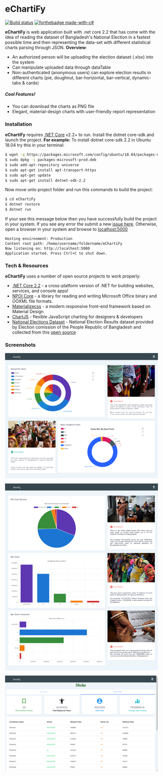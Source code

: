 # eChartiFy
[![Build status](https://ci.appveyor.com/api/projects/status/c2oil2sqns671djd?svg=true)](https://ci.appveyor.com/project/shunjid/echartify)
[![forthebadge made-with-c#](https://forthebadge.com/images/badges/made-with-c-sharp.svg)](https://dotnet.microsoft.com/download)



**eChartiFy** is web application built with .net core 2.2 that has come with the idea of reading the dataset of Bangladesh's National Election in a fastest possible time and then representing the data-set with different statistical charts parsing through JSON. **Overview**:

  - An authorized person will be uploading the election dataset (.xlsx) into the system 
  - Can manipulate uploaded data through dataTable
  - Non-authenticated (anonymous users) can explore election results in different charts (pie, doughnut, bar-horizontal, bar-vertical, dynamic-tabs & cards)
 
##### Cool Features!

  - You can download the charts as PNG file
  - Elegant, material-design charts with user-friendly report representation 

### Installation

 **eChartiFy** requires [.NET Core](https://dotnet.microsoft.com/download) v2.2+ to run. Install the dotnet core-sdk and launch the project. **For example:** 
 To install dotnet core-sdk 2.2 in Ubuntu 18.04 try this in your terminal:

```sh
$ wget -q https://packages.microsoft.com/config/ubuntu/18.04/packages-microsoft-prod.deb
$ sudo dpkg -i packages-microsoft-prod.deb
$ sudo add-apt-repository universe
$ sudo apt-get install apt-transport-https
$ sudo apt-get update
$ sudo apt-get install dotnet-sdk-2.2
```

Now move onto project folder and run this commands to build the project:
```sh
$ cd eChartiFy
$ dotnet restore
$ dotnet run
```
If your see this message below then you have successfully build the project in your system. If you see any error the submit a new [issue here](https://github.com/TeamTigers-IT/eChartiFy/issues). Otherwise, open a browser in your system and browse to [localhost:5000](localhost:5000)
```
Hosting environment: Production
Content root path: /home/username/foldername/eChartiFy
Now listening on: http://localhost:5000
Application started. Press Ctrl+C to shut down.
```

### Tech & Resources

**eChartiFy** uses a number of open source projects to work properly:

* [.NET Core 2.2](https://dotnet.microsoft.com/learn/dotnet/hello-world-tutorial/intro) - a cross-platform version of .NET for building websites, services, and console apps!
* [NPOI Core](https://www.nuget.org/packages/DotNetCore.NPOI/) - a library for reading and writing Microsoft Office binary and OOXML file formats.
* [Materializecss](https://materializecss.com) - a modern responsive front-end framework based on Material Design
* [ChartJS](https://www.chartjs.org/) -  flexible JavaScript charting for designers & developers
* [National Elections Dataset](http://www.ecs.gov.bd/page/election-results) -  National Election Results dataset provided by Election comission of the People Republic of Bangladesh and collected from this [open source](https://github.com/mbaldassaro/bangladeshelectiondata)

### Screenshots

<p align="center"><img src="https://github.com/TeamTigers-IT/eChartiFy/blob/master/wwwroot/img/screenshots/yearly.png" width="600" /></p>

<p align="center"><img src="https://github.com/TeamTigers-IT/eChartiFy/blob/master/wwwroot/img/screenshots/combined.png" width="600" /></p>
        
 <p align="center"><img src="https://github.com/TeamTigers-IT/eChartiFy/blob/master/wwwroot/img/screenshots/districtWise.png" width="600" /></p>
        

